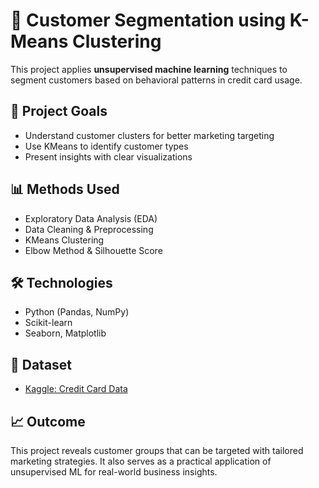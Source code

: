 # 🧩 Customer Segmentation using K-Means Clustering

This project applies **unsupervised machine learning** techniques to segment customers based on behavioral patterns in credit card usage.

## 🚀 Project Goals

- Understand customer clusters for better marketing targeting
- Use KMeans to identify customer types
- Present insights with clear visualizations

## 📊 Methods Used

- Exploratory Data Analysis (EDA)
- Data Cleaning & Preprocessing
- KMeans Clustering
- Elbow Method & Silhouette Score

## 🛠 Technologies

- Python (Pandas, NumPy)
- Scikit-learn
- Seaborn, Matplotlib

## 📁 Dataset

- [Kaggle: Credit Card Data](https://www.kaggle.com/arjunbhasin2013/ccdata)

## 📈 Outcome

This project reveals customer groups that can be targeted with tailored marketing strategies. It also serves as a practical application of unsupervised ML for real-world business insights.

